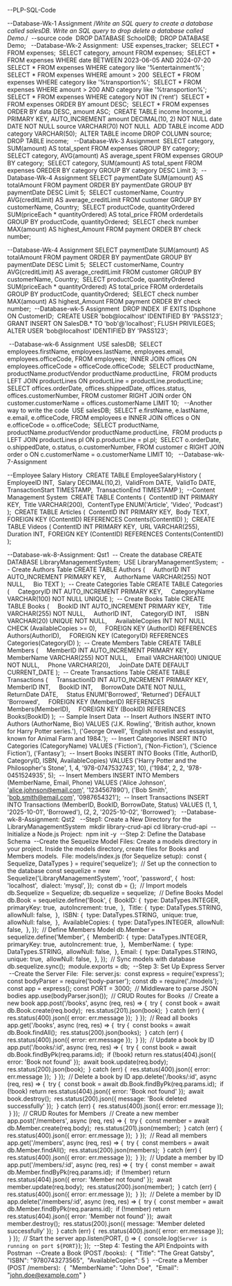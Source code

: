 --PLP-SQL-Code


‎--Database-Wk-1 Assignment 
‎/*Write an SQL query to create a database called salesDB.
‎Write an SQL query to drop delete a database called Demo.*/
‎
‎--source code
‎
‎DROP DATABASE SchoolDB;
‎
‎DROP DATABASE Demo;
‎
‎
‎--Database-Wk-2 Assignment:
‎
‎USE expenses_tracker;
‎
‎SELECT *
‎FROM expenses;
‎
‎SELECT category, amount
‎FROM expenses;
‎
‎SELECT * 
‎FROM expenses
‎WHERE date BETWEEN 2023-06-05 AND 2024-07-20
‎
‎SELECT *
‎FROM expenses
‎WHERE category like '%entertainment%';
‎
‎SELECT *
‎FROM expenses
‎WHERE amount > 200
‎
‎SELECT *
‎FROM expenses
‎WHERE category like '%transportion%';
‎
‎SELECT *
‎FROM expenses
‎WHERE amount > 200 AND category like '%transportion%';
‎
‎SELECT *
‎FROM expenses
‎WHERE category NOT IN ('rent')
‎
‎SELECT *
‎FROM expenses
‎ORDER BY amount DESC;
‎
‎SELECT *
‎FROM expenses
‎ORDER BY data DESC, amount ASC;
‎
‎CREATE TABLE income
‎Income_id PRIMARY KEY, AUTO_INCREMENT
‎amount DECIMAL(10, 2) NOT NULL
‎date DATE NOT NULL
‎source VARCHAR(70) NOT NULL
‎
‎ADD TABLE income
‎ADD category VARCHAR(50);
‎
‎ALTER TABLE income
‎DROP COLUMN source;
‎
‎DROP TABLE income;
‎
‎
‎--Database-Wk-3 Assignment 
‎
‎SELECT category, SUM(amount) AS total_spent
‎FROM expenses
‎GROUP BY category;
‎
‎SELECT category, AVG(amount) AS average_spent
‎FROM expenses
‎GROUP BY category;
‎
‎SELECT category, SUM(amount) AS total_spent
‎FROM expenses
‎OREDER BY category
‎GROUP BY category DESC
‎Limit 3;
‎
‎--Database-Wk-4 Assignment
‎SELECT paymentDate
‎SUM(amount) AS totalAmount
‎FROM payment
‎ORDER BY paymentDate
‎GROUP BY paymentDate DESC
‎Limit 5;
‎
‎SELECT customerName, Country
‎AVG(creditLimit) AS average_creditLimit
‎FROM customer
‎GROUP BY customerName, Country;
‎
‎SELECT productCode, quantityOrdered
‎SUM(priceEach * quantityOrdered) AS total_price
‎FROM orderdetails
‎GROUP BY productCode, quantityOrdered;
‎
‎SELECT check number
‎MAX(amount) AS highest_Amount
‎FROM payment
‎ORDER BY check number;


‎--Database-Wk-4 Assignment
‎SELECT paymentDate
‎SUM(amount) AS totalAmount
‎FROM payment
‎ORDER BY paymentDate
‎GROUP BY paymentDate DESC
‎Limit 5;
‎
‎SELECT customerName, Country
‎AVG(creditLimit) AS average_creditLimit
‎FROM customer
‎GROUP BY customerName, Country;
‎
‎SELECT productCode, quantityOrdered
‎SUM(priceEach * quantityOrdered) AS total_price
‎FROM orderdetails
‎GROUP BY productCode, quantityOrdered;
‎
‎SELECT check number
‎MAX(amount) AS highest_Amount
‎FROM payment
‎ORDER BY check number;
‎
‎--Database-wk-5 Assignment 
‎
‎DROP INDEX  IF EXITS IDsphone ON CustomerID;
‎
‎CREATE USER 'bob@localhost' IDENTIFIED BY 'PASS123';
‎
‎GRANT INSERT ON SalesDB.* TO 'bob'@'localhost';
‎FLUSH PRIVILEGES;
‎
‎ALTER USER 'bob@localhost' IDENTIFIED BY 'PASS123';

‎
‎--Database-wk-6 Assignment
‎
‎USE salesDB;
‎
‎SELECT 
‎employees.firstName,
‎employees.lastName,
‎employees.email,
‎employees.officeCode,
‎FROM employees;
‎
‎INNER JOIN offices 
‎ON employees.officeCode = officeCode.officeCode;
‎
‎SELECT productName,
‎productName.productVendor
‎productName.productLine,
‎
‎FROM products
‎LEFT JOIN productLines
‎ON productLine = productLine.productLine;
‎
‎SELECT 
‎offices.orderDate,
‎offices.shippedDate,
‎offices.status,
‎offices.customerNumber,
‎FROM customer
‎RIGHT JOIN order 
‎ON customer.customerName = offices.customerName
‎LIMIT 10;
‎
‎
‎--Another way to write the code
‎
‎USE salesDB;
‎
‎SELECT 
‎e.firstName,
‎e.lastName,
‎e.email,
‎e.officeCode,
‎FROM employees e
‎INNER JOIN offices o
‎ON e.officeCode = o.officeCode;
‎
‎SELECT productName,
‎productName.productVendor
‎productName.productLine,
‎
‎FROM products p
‎LEFT JOIN productLines pl
‎ON p.productLine = pl.pl;
‎
‎SELECT 
‎o.orderDate,
‎o.shippedDate,
‎o.status,
‎o.customerNumber,
‎FROM customer c
‎RIGHT JOIN order o
‎ON c.customerName = o.customerName
‎LIMIT 10;
‎
‎
--Database-wk-7-Assignment

‎--Employee Salary History
‎
‎CREATE TABLE EmployeeSalaryHistory (
‎    EmployeeID INT,
‎    Salary DECIMAL(10,2),
‎    ValidFrom DATE,
‎    ValidTo DATE,
‎    TransactionStart TIMESTAMP,
‎    TransactionEnd TIMESTAMP
‎);
‎
‎--Content Management System
‎
‎CREATE TABLE Contents (
‎    ContentID INT PRIMARY KEY,
‎    Title VARCHAR(200),
‎    ContentType ENUM('Article', 'Video', 'Podcast')
‎);
‎
‎CREATE TABLE Articles (
‎    ContentID INT PRIMARY KEY,
‎    Body TEXT,
‎    FOREIGN KEY (ContentID) REFERENCES Contents(ContentID)
‎);
‎
‎CREATE TABLE Videos (
‎    ContentID INT PRIMARY KEY,
‎    URL VARCHAR(255),
‎    Duration INT,
‎    FOREIGN KEY (ContentID) REFERENCES Contents(ContentID)
‎);
‎
‎



‎--Database-wk-8-Assignment: Qst1
‎
‎-- Create the database
‎CREATE DATABASE LibraryManagementSystem;
‎
‎USE LibraryManagementSystem;
‎
‎-- Create Authors Table
‎CREATE TABLE Authors (
‎    AuthorID INT AUTO_INCREMENT PRIMARY KEY,
‎    AuthorName VARCHAR(255) NOT NULL,
‎    Bio TEXT
‎);
‎
‎-- Create Categories Table
‎CREATE TABLE Categories (
‎    CategoryID INT AUTO_INCREMENT PRIMARY KEY,
‎    CategoryName VARCHAR(100) NOT NULL UNIQUE
‎);
‎
‎-- Create Books Table
‎CREATE TABLE Books (
‎    BookID INT AUTO_INCREMENT PRIMARY KEY,
‎    Title VARCHAR(255) NOT NULL,
‎    AuthorID INT,
‎    CategoryID INT,
‎    ISBN VARCHAR(20) UNIQUE NOT NULL,
‎    AvailableCopies INT NOT NULL CHECK (AvailableCopies >= 0),
‎    FOREIGN KEY (AuthorID) REFERENCES Authors(AuthorID),
‎    FOREIGN KEY (CategoryID) REFERENCES Categories(CategoryID)
‎);
‎
‎-- Create Members Table
‎CREATE TABLE Members (
‎    MemberID INT AUTO_INCREMENT PRIMARY KEY,
‎    MemberName VARCHAR(255) NOT NULL,
‎    Email VARCHAR(100) UNIQUE NOT NULL,
‎    Phone VARCHAR(20),
‎    JoinDate DATE DEFAULT CURRENT_DATE
‎);
‎
‎-- Create Transactions Table
‎CREATE TABLE Transactions (
‎    TransactionID INT AUTO_INCREMENT PRIMARY KEY,
‎    MemberID INT,
‎    BookID INT,
‎    BorrowDate DATE NOT NULL,
‎    ReturnDate DATE,
‎    Status ENUM('Borrowed', 'Returned') DEFAULT 'Borrowed',
‎    FOREIGN KEY (MemberID) REFERENCES Members(MemberID),
‎    FOREIGN KEY (BookID) REFERENCES Books(BookID)
‎);
‎
‎-- Sample Insert Data
‎
‎-- Insert Authors
‎INSERT INTO Authors (AuthorName, Bio) VALUES
‎('J.K. Rowling', 'British author, known for Harry Potter series.'),
‎('George Orwell', 'English novelist and essayist, known for Animal Farm and 1984.');
‎
‎-- Insert Categories
‎INSERT INTO Categories (CategoryName) VALUES
‎('Fiction'),
‎('Non-Fiction'),
‎('Science Fiction'),
‎('Fantasy');
‎
‎-- Insert Books
‎INSERT INTO Books (Title, AuthorID, CategoryID, ISBN, AvailableCopies) VALUES
‎('Harry Potter and the Philosopher\'s Stone', 1, 4, '978-0747532743', 10),
‎('1984', 2, 2, '978-0451524935', 5);
‎
‎-- Insert Members
‎INSERT INTO Members (MemberName, Email, Phone) VALUES
‎('Alice Johnson', 'alice.johnson@email.com', '1234567890'),
‎('Bob Smith', 'bob.smith@email.com', '0987654321');
‎
‎-- Insert Transactions
‎INSERT INTO Transactions (MemberID, BookID, BorrowDate, Status) VALUES
‎(1, 1, '2025-10-01', 'Borrowed'),
‎(2, 2, '2025-10-02', 'Borrowed');
‎
‎
‎--Database-wk-8-Assignment: Qst2
‎
‎
‎--Step1: Create a New Directory for the LibraryManagementSystem
‎
‎mkdir library-crud-api
‎cd library-crud-api
‎
‎
‎--Initialize a Node.js Project:
‎
‎npm init -y
‎
‎--Step 2: Define the Database Schema
‎
‎--Create the Sequelize Model Files: Create a models directory in your project.
‎Inside the models directory, create files for Books and Members models.
‎
‎File: models/index.js (for Sequelize setup):
‎
‎const { Sequelize, DataTypes } = require('sequelize');
‎
‎// Set up the connection to the database
‎const sequelize = new Sequelize('LibraryManagementSystem', 'root', 'password', {
‎  host: 'localhost',
‎  dialect: 'mysql',
‎});
‎
‎const db = {};
‎
‎// Import models
‎db.Sequelize = Sequelize;
‎db.sequelize = sequelize;
‎
‎// Define Books Model
‎db.Book = sequelize.define('Book', {
‎  BookID: {
‎    type: DataTypes.INTEGER,
‎    primaryKey: true,
‎    autoIncrement: true,
‎  },
‎  Title: {
‎    type: DataTypes.STRING,
‎    allowNull: false,
‎  },
‎  ISBN: {
‎    type: DataTypes.STRING,
‎    unique: true,
‎    allowNull: false,
‎  },
‎  AvailableCopies: {
‎    type: DataTypes.INTEGER,
‎    allowNull: false,
‎  },
‎});
‎
‎// Define Members Model
‎db.Member = sequelize.define('Member', {
‎  MemberID: {
‎    type: DataTypes.INTEGER,
‎    primaryKey: true,
‎    autoIncrement: true,
‎  },
‎  MemberName: {
‎    type: DataTypes.STRING,
‎    allowNull: false,
‎  },
‎  Email: {
‎    type: DataTypes.STRING,
‎    unique: true,
‎    allowNull: false,
‎  },
‎});
‎
‎// Sync models with database
‎db.sequelize.sync();
‎
‎module.exports = db;
‎
‎--Step 3: Set Up Express Server
‎
‎--Create the Server File:
‎
‎File: server.js:
‎
‎const express = require('express');
‎const bodyParser = require('body-parser');
‎const db = require('./models');
‎
‎const app = express();
‎const PORT = 3000;
‎
‎// Middleware to parse JSON bodies
‎app.use(bodyParser.json());
‎
‎// CRUD Routes for Books
‎
‎// Create a new book
‎app.post('/books', async (req, res) => {
‎  try {
‎    const book = await db.Book.create(req.body);
‎    res.status(201).json(book);
‎  } catch (err) {
‎    res.status(400).json({ error: err.message });
‎  }
‎});
‎
‎// Read all books
‎app.get('/books', async (req, res) => {
‎  try {
‎    const books = await db.Book.findAll();
‎    res.status(200).json(books);
‎  } catch (err) {
‎    res.status(400).json({ error: err.message });
‎  }
‎});
‎
‎// Update a book by ID
‎app.put('/books/:id', async (req, res) => {
‎  try {
‎    const book = await db.Book.findByPk(req.params.id);
‎    if (!book) return res.status(404).json({ error: 'Book not found' });
‎    await book.update(req.body);
‎    res.status(200).json(book);
‎  } catch (err) {
‎    res.status(400).json({ error: err.message });
‎  }
‎});
‎
‎// Delete a book by ID
‎app.delete('/books/:id', async (req, res) => {
‎  try {
‎    const book = await db.Book.findByPk(req.params.id);
‎    if (!book) return res.status(404).json({ error: 'Book not found' });
‎    await book.destroy();
‎    res.status(200).json({ message: 'Book deleted successfully' });
‎  } catch (err) {
‎    res.status(400).json({ error: err.message });
‎  }
‎});
‎
‎// CRUD Routes for Members
‎
‎// Create a new member
‎app.post('/members', async (req, res) => {
‎  try {
‎    const member = await db.Member.create(req.body);
‎    res.status(201).json(member);
‎  } catch (err) {
‎    res.status(400).json({ error: err.message });
‎  }
‎});
‎
‎// Read all members
‎app.get('/members', async (req, res) => {
‎  try {
‎    const members = await db.Member.findAll();
‎    res.status(200).json(members);
‎  } catch (err) {
‎    res.status(400).json({ error: err.message });
‎  }
‎});
‎
‎// Update a member by ID
‎app.put('/members/:id', async (req, res) => {
‎  try {
‎    const member = await db.Member.findByPk(req.params.id);
‎    if (!member) return res.status(404).json({ error: 'Member not found' });
‎    await member.update(req.body);
‎    res.status(200).json(member);
‎  } catch (err) {
‎    res.status(400).json({ error: err.message });
‎  }
‎});
‎
‎// Delete a member by ID
‎app.delete('/members/:id', async (req, res) => {
‎  try {
‎    const member = await db.Member.findByPk(req.params.id);
‎    if (!member) return res.status(404).json({ error: 'Member not found' });
‎    await member.destroy();
‎    res.status(200).json({ message: 'Member deleted successfully' });
‎  } catch (err) {
‎    res.status(400).json({ error: err.message });
‎  }
‎});
‎
‎// Start the server
‎app.listen(PORT, () => {
‎  console.log(`Server is running on port ${PORT}`);
‎});
‎
‎--Step 4: Testing the API Endpoints with Postman
‎
‎--Create a Book (POST /books):
‎
‎{
‎  "Title": "The Great Gatsby",
‎  "ISBN": "9780743273565",
‎  "AvailableCopies": 5
‎}
‎
‎--Create a Member (POST /members):
‎
‎{
‎  "MemberName": "John Doe",
‎  "Email": "john.doe@example.com"
‎}
‎
‎
‎
‎
‎
‎
‎
‎
‎
‎
‎
‎
‎
‎
‎
‎
‎
‎
‎
‎
‎
‎
‎
‎
‎
‎
‎
‎
‎
‎
‎
‎
‎
‎
‎
‎
‎
‎
‎
‎
‎
‎
‎
